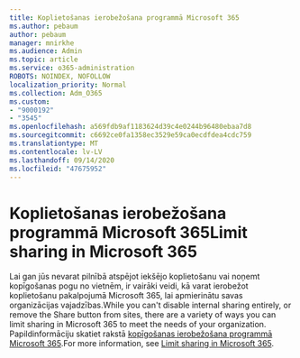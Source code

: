 ```yaml
---
title: Koplietošanas ierobežošana programmā Microsoft 365
ms.author: pebaum
author: pebaum
manager: mnirkhe
ms.audience: Admin
ms.topic: article
ms.service: o365-administration
ROBOTS: NOINDEX, NOFOLLOW
localization_priority: Normal
ms.collection: Adm_O365
ms.custom:
- "9000192"
- "3545"
ms.openlocfilehash: a569fdb9af1183624d39c4e0244b96480ebaa7d8
ms.sourcegitcommit: c6692ce0fa1358ec3529e59ca0ecdfdea4cdc759
ms.translationtype: MT
ms.contentlocale: lv-LV
ms.lasthandoff: 09/14/2020
ms.locfileid: "47675952"
---
```

# <a name="limit-sharing-in-microsoft-365"></a><span data-ttu-id="81a4f-102">Koplietošanas ierobežošana programmā Microsoft 365</span><span class="sxs-lookup"><span data-stu-id="81a4f-102">Limit sharing in Microsoft 365</span></span>

<span data-ttu-id="81a4f-103">Lai gan jūs nevarat pilnībā atspējot iekšējo koplietošanu vai noņemt kopīgošanas pogu no vietnēm, ir vairāki veidi, kā varat ierobežot koplietošanu pakalpojumā Microsoft 365, lai apmierinātu savas organizācijas vajadzības.</span><span class="sxs-lookup"><span data-stu-id="81a4f-103">While you can't disable internal sharing entirely, or remove the Share button from sites, there are a variety of ways you can limit sharing in Microsoft 365 to meet the needs of your organization.</span></span> <span data-ttu-id="81a4f-104">Papildinformāciju skatiet rakstā [kopīgošanas ierobežošana programmā Microsoft 365](https://docs.microsoft.com/Office365/Enterprise/microsoft-365-limit-sharing).</span><span class="sxs-lookup"><span data-stu-id="81a4f-104">For more information, see [Limit sharing in Microsoft 365](https://docs.microsoft.com/Office365/Enterprise/microsoft-365-limit-sharing).</span></span>
